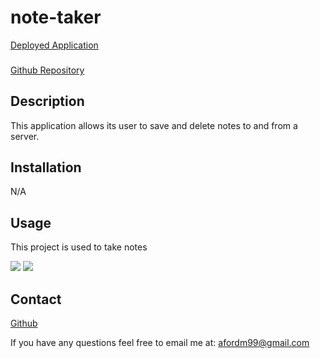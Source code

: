 
# note-taker

  [Deployed Application](https://warm-meadow-81006.herokuapp.com/)
  ###
  [Github Repository](https://github.com/XXLZopes/note-taker)
## Description 
This application allows its user to save and delete notes to and from a server.
## Installation
N/A
## Usage
This project is used to take notes 

![](./image.png)
![](./image1.png)

## Contact
[Github](https://github.com/XXLZopes)

If you have any questions feel free to email me at: afordm99@gmail.com
